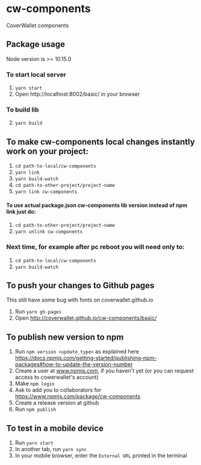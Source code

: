 # cw-components

CoverWallet components

## Package usage

Node version is >= 10.15.0

### To start local server
1.  ```yarn start```
2.  Open http://localhost:8002/basic/ in your browser

### To build lib
2.  ```yarn build```

##  To make cw-components local changes instantly work on your project:

1. ```cd path-to-local/cw-components```
2. ```yarn link```
3. ```yarn build-watch```
4. ```cd path-to-other-project/project-name```
5. ```yarn link cw-components```

#### To use actual package.json cw-components lib version instead of npm link just do:

1. ```cd path-to-other-project/project-name```
2. ```yarn unlink cw-components```

### Next time, for example after pc reboot you will need only to:

1. ```cd path-to-local/cw-components```
2. ```yarn build-watch```


## To push your changes to Github pages
This still have some bug with fonts on coverwallet.github.io

1. Run ```yarn gh-pages```
2. Open http://coverwallet.github.io/cw-components/basic/

## To publish new version to npm

1. Run ```npm version <update_type>``` as explained here https://docs.npmjs.com/getting-started/publishing-npm-packages#how-to-update-the-version-number
2. Create a user at www.npmjs.com, if you haven't yet (or you can request access to cowerwallet's account)
3. Make ```npm login```
4. Ask to add you to collaborators for https://www.npmjs.com/package/cw-components
5. Create a release version at github
6. Run ```npm publish```

## To test in a mobile device
1. Run ```yarn start```
2. In another tab, run ```yarn sync```
3. In your mobile browser, enter the ```External URL``` printed in the terminal
